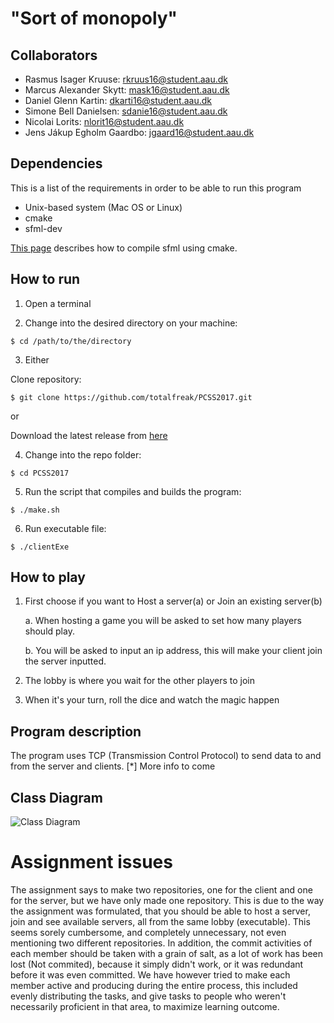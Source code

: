 # "Sort of monopoly"

## Collaborators
- Rasmus Isager Kruuse: rkruus16@student.aau.dk
- Marcus Alexander Skytt: mask16@student.aau.dk
- Daniel Glenn Kartin: dkarti16@student.aau.dk
- Simone Bell Danielsen: sdanie16@student.aau.dk
- Nicolai Lorits: nlorit16@student.aau.dk
- Jens Jákup Egholm Gaardbo: jgaard16@student.aau.dk

## Dependencies

This is a list of the requirements in order to be able to run this program

- Unix-based system (Mac OS or Linux)
- cmake
- sfml-dev

[This page](https://www.sfml-dev.org/tutorials/2.4/compile-with-cmake.php) describes how to compile sfml using cmake.


## How to run
1. Open a terminal

2. Change into the desired directory on your machine:

```$ cd /path/to/the/directory```

3. Either 

Clone repository:

```$ git clone https://github.com/totalfreak/PCSS2017.git```

or

Download the latest release from [here](https://github.com/totalfreak/PCSS2017/releases)


4. Change into the repo folder:

```$ cd PCSS2017```

5. Run the script that compiles and builds the program:

```$ ./make.sh```

6. Run executable file:

```$ ./clientExe```

## How to play

1. First choose if you want to Host a server(a) or Join an existing server(b)

    a. When hosting a game you will be asked to set how many players should play.

    b. You will be asked to input an ip address, this will make your client join the server inputted.

2. The lobby is where you wait for the other players to join

3. When it's your turn, roll the dice and watch the magic happen

## Program description
The program uses TCP (Transmission Control Protocol) to send data to and from the server and clients.
[*] More info to come

## Class Diagram
![Class Diagram](https://github.com/totalfreak/PCSS2017/blob/master/classDiagram.png?raw=true)

# Assignment issues
The assignment says to make two repositories, one for the client and one for the server, but we have only made one repository.
This is due to the way the assignment was formulated, that you should be able to host a server, join and 
see available servers, all from the same lobby (executable). This seems sorely cumbersome, and completely unnecessary, not even mentioning two different repositories.
In addition, the commit activities of each member should be taken with a grain of salt, as a lot of work has been lost (Not commited), because it simply didn't work,
or it was redundant before it was even committed. We have however tried to make each member active and producing during the entire process, this included evenly distributing
the tasks, and give tasks to people who weren't necessarily proficient in that area, to maximize learning outcome.

